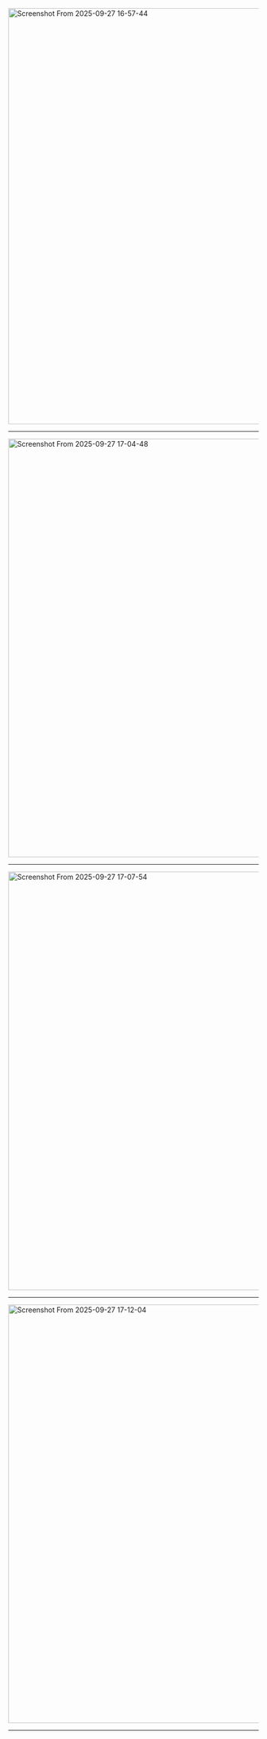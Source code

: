 <img width="1590" height="836" alt="Screenshot From 2025-09-27 16-57-44" src="https://github.com/user-attachments/assets/cf3afd30-3d9f-48e5-aff8-318cc5c4a5aa" />

---
<img width="1603" height="841" alt="Screenshot From 2025-09-27 17-04-48" src="https://github.com/user-attachments/assets/4b8f3a29-6ad0-4ef1-b45e-d5e154ec5000" />

---
<img width="1603" height="841" alt="Screenshot From 2025-09-27 17-07-54" src="https://github.com/user-attachments/assets/8278e2e0-d985-4441-9ba9-ddaec5d8ece4" />

---
<img width="1603" height="841" alt="Screenshot From 2025-09-27 17-12-04" src="https://github.com/user-attachments/assets/a4d76205-8114-4071-9e51-1451056f069c" />

---
